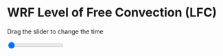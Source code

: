 <h1>WRF Level of Free Convection (LFC)</h1>
<p>Drag the slider to change the time</p>

<div class="slidecontainer">
<input oninput='setImage(this)' class="slider" type="range" min="0" max="25" value="0" step="1" />
<img id='img'/>
</div>

<script>
var img = document.getElementById('img');
var img_array = ['/assets/images/wrf/lc_wrfout_d01_2020-07-12_12:00:00.png',
'/assets/images/wrf/lc_wrfout_d01_2020-07-12_13:00:00.png',
'/assets/images/wrf/lc_wrfout_d01_2020-07-12_14:00:00.png',
'/assets/images/wrf/lc_wrfout_d01_2020-07-12_15:00:00.png',
'/assets/images/wrf/lc_wrfout_d01_2020-07-12_16:00:00.png',
'/assets/images/wrf/lc_wrfout_d01_2020-07-12_17:00:00.png',
'/assets/images/wrf/lc_wrfout_d01_2020-07-12_18:00:00.png',
'/assets/images/wrf/lc_wrfout_d01_2020-07-12_19:00:00.png',
'/assets/images/wrf/lc_wrfout_d01_2020-07-12_20:00:00.png',
'/assets/images/wrf/lc_wrfout_d01_2020-07-12_21:00:00.png',
'/assets/images/wrf/lc_wrfout_d01_2020-07-12_22:00:00.png',
'/assets/images/wrf/lc_wrfout_d01_2020-07-12_23:00:00.png',
'/assets/images/wrf/lc_wrfout_d01_2020-07-13_00:00:00.png',
'/assets/images/wrf/lc_wrfout_d01_2020-07-13_01:00:00.png',
'/assets/images/wrf/lc_wrfout_d01_2020-07-13_02:00:00.png',
'/assets/images/wrf/lc_wrfout_d01_2020-07-13_03:00:00.png',
'/assets/images/wrf/lc_wrfout_d01_2020-07-13_04:00:00.png',
'/assets/images/wrf/lc_wrfout_d01_2020-07-13_05:00:00.png',
'/assets/images/wrf/lc_wrfout_d01_2020-07-13_06:00:00.png',
'/assets/images/wrf/lc_wrfout_d01_2020-07-13_07:00:00.png',
'/assets/images/wrf/lc_wrfout_d01_2020-07-13_08:00:00.png',
'/assets/images/wrf/lc_wrfout_d01_2020-07-13_09:00:00.png',
'/assets/images/wrf/lc_wrfout_d01_2020-07-13_10:00:00.png',
'/assets/images/wrf/lc_wrfout_d01_2020-07-13_11:00:00.png',
'/assets/images/wrf/lc_wrfout_d01_2020-07-13_12:00:00.png',];
function setImage(obj)
{
        var value = obj.value;
        img.src = img_array[value];

}
</script>
